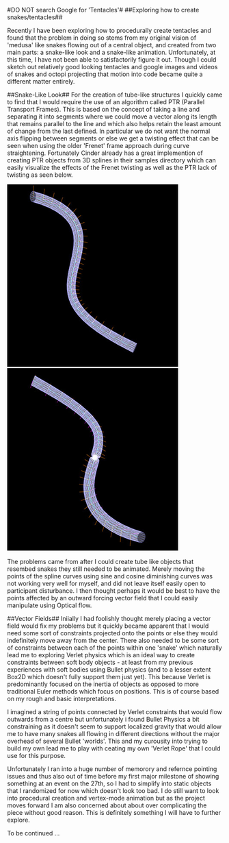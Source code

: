 #DO NOT search Google for 'Tentacles'#
##Exploring how to create snakes/tentacles##

Recently I have been exploring how to procedurally create tentacles and found that the problem in doing so stems from my original vision of 'medusa' like snakes flowing out of a central object, and created from two main parts: a snake-like look and a snake-like animation. Unfortunately, at this time, I have not been able to satisfactorily figure it out. Though I could sketch out relatively good looking tentacles and google images and videos of snakes and octopi projecting that motion into code became quite a different matter entirely.

##Snake-Like Look##
For the creation of tube-like structures I quickly came to find that I would require the use of an algorithm called PTR (Parallel Transport Frames). This is based on the concept of taking a line and separating it into segments where we could move a vector along its length that remains parallel to the line and which also helps retain the least amount of change from the last defined. In particular we do not want the normal axis flipping between segments or else we get a twisting effect that can be seen when using the older 'Frenet' frame approach during curve straightening. Fortunately Cinder already has a great implemention of creating PTR objects from 3D splines in their samples directory which can easily visualize the effects of the Frenet twisting as well as the PTR lack of twisting as seen below.

![Image of PTR created 3D Tube](../project_images/PTR_1.jpg?raw=true "Image of PTR created 3D Tube")
&nbsp;
![Image of Frenet created 3D Tube](../project_images/PTR_2.jpg?raw=true "Image of Frenet created 3D Tube")

The problems came from after I could create tube like objects that resembed snakes they still needed to be animated. Merely moving the points of the spline curves using sine and cosine diminishing curves was not working very well for myself, and did not leave itself easily open to participant disturbance. I then thought perhaps it would be best to have the points affected by an outward forcing vector field that I could easily manipulate using Optical flow.

##Vector Fields##
Iniially I had foolishly thought merely placing a vector field would fix my problems but it quickly became apparent that I would need some sort of constraints projected onto the points or else they would indefinitely move away from the center. There also needed to be some sort of constraints between each of the points within one 'snake' which naturally lead me to exploring Verlet physics which is an ideal way to create constraints between soft body objects - at least from my previous experiences with soft bodies using Bullet physics (and to a lesser extent Box2D which doesn't fully support them just yet). This because Verlet is predominantly focused on the inertia of objects as opposed to more traditional Euler methods which focus on positions. This is of course based on my rough and basic interpretations.

I imagined a string of points connected by Verlet constraints that would flow outwards from a centre but unfortunately i found Bullet Physics a bit constraining as it doesn't seem to support localized gravity that would allow me to have many snakes all flowing in different directions without the major overhead of several Bullet 'worlds'. This and my curousity into trying to build my own lead me to play with ceating my own 'Verlet Rope' that I could use for this purpose. 

Unfortunately I ran into a huge number of memorory and refernce pointing issues and thus also out of time before my first major milestone of showing something at an event on the 27th, so I had to simplify into static objects that I randomized for now which doesn't look too bad. I do still want to look into procedural creation and vertex-mode animation but as the project moves forward I am also concerned about about over complicating the piece without good reason. This is definitely something I will have to further explore. 

To be continued ...
